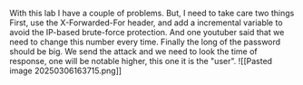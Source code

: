 With this lab I have a couple of problems. But, I need to take care two things
First, use the X-Forwarded-For header, and add a incremental variable to avoid the IP-based brute-force protection. And one youtuber said that we need to change this number every time.
Finally the long of the password should be big.
We send the attack and we need to look the time of response, one will be notable higher, this one it is the "user".
![[Pasted image 20250306163715.png]]